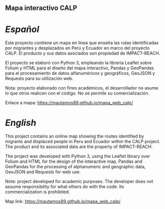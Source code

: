 ## Mapa interactivo CALP
# *Español*
Este proyecto contiene un mapa en línea que enseña las rutas identificadas por migrantes y desplazados en Perú y Ecuador en marco del proyecto CALP. El producto y sus datos asociados son propiedad de IMPACT-REACH.

El proyecto se elaboró con Python 3, empleando la librería Leaflet sobre Folium y HTML para el diseño del mapa interactivo, Pandas y GeoPandas para el procesamiento de datos alfanuméricos y geográficos, GeoJSON y Requests para su utilización web.

Nota: proyecto elaborado con fines académicos, el desarrollador no asume lo que otros realicen con el código. No se permite su comercialización.

Enlace a mapa: https://mautamos89.github.io/mapa_web_calp/

# *English*
This project contains an online map showing the routes identified by migrants and displaced people in Peru and Ecuador within the CALP project. The product and its associated data are the property of IMPACT-REACH.

The project was developed with Python 3, using the Leaflet library over Folium and HTML for the design of the interactive map, Pandas and GeoPandas for the processing of alphanumeric and geographic data, GeoJSON and Requests for web use.

Note: project developed for academic purposes. The developer does not assume responsibility for what others do with the code. Its commercialization is prohibited.

Map link: https://mautamos89.github.io/mapa_web_calp/
